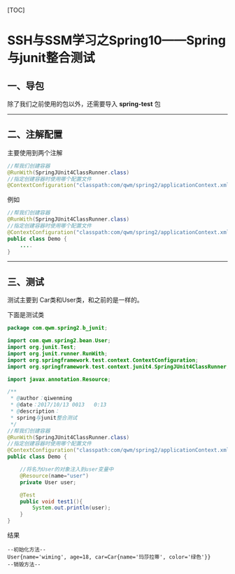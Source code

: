 [TOC]

# SSH与SSM学习之Spring10——Spring与junit整合测试

## 一、导包

除了我们之前使用的包以外，还需要导入 **spring-test** 包

---

## 二、注解配置

主要使用到两个注解

```java
//帮我们创建容器
@RunWith(SpringJUnit4ClassRunner.class)
//指定创建容器时使用哪个配置文件
@ContextConfiguration("classpath:com/qwm/spring2/applicationContext.xml")
```

例如

```java
//帮我们创建容器
@RunWith(SpringJUnit4ClassRunner.class)
//指定创建容器时使用哪个配置文件
@ContextConfiguration("classpath:com/qwm/spring2/applicationContext.xml")
public class Demo {
    ....
}
```


---

## 三、测试

测试主要到 Car类和User类，和之前的是一样的。

下面是测试类

```java
package com.qwm.spring2.b_junit;

import com.qwm.spring2.bean.User;
import org.junit.Test;
import org.junit.runner.RunWith;
import org.springframework.test.context.ContextConfiguration;
import org.springframework.test.context.junit4.SpringJUnit4ClassRunner;

import javax.annotation.Resource;

/**
 * @author：qiwenming
 * @date：2017/10/13 0013   0:13
 * @description：
 * spring与junit整合测试
 */
//帮我们创建容器
@RunWith(SpringJUnit4ClassRunner.class)
//指定创建容器时使用哪个配置文件
@ContextConfiguration("classpath:com/qwm/spring2/applicationContext.xml")
public class Demo {

    //将名为User的对象注入到user变量中
    @Resource(name="user")
    private User user;

    @Test
    public void test1(){
        System.out.println(user);
    }
}
```

结果

```
--初始化方法--
User{name='wiming', age=18, car=Car{name='玛莎拉蒂', color='绿色'}}
--销毁方法--
```
